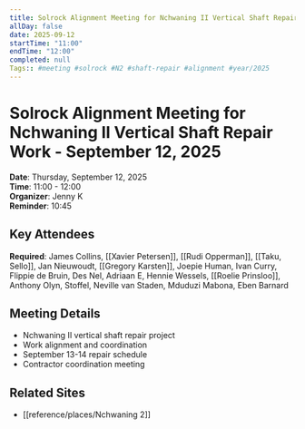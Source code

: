 ```yaml
---
title: Solrock Alignment Meeting for Nchwaning II Vertical Shaft Repair Work
allDay: false
date: 2025-09-12
startTime: "11:00"
endTime: "12:00"
completed: null
Tags:: #meeting #solrock #N2 #shaft-repair #alignment #year/2025
---
```


# Solrock Alignment Meeting for Nchwaning II Vertical Shaft Repair Work - September 12, 2025

**Date**: Thursday, September 12, 2025  
**Time**: 11:00 - 12:00  
**Organizer**: Jenny K  
**Reminder**: 10:45

## Key Attendees
**Required**: James Collins, [[Xavier Petersen]], [[Rudi Opperman]], [[Taku, Sello]], Jan Nieuwoudt, [[Gregory Karsten]], Joepie Human, Ivan Curry, Flippie de Bruin, Des Nel, Adriaan E, Hennie Wessels, [[Roelie Prinsloo]], Anthony Olyn, Stoffel, Neville van Staden, Mduduzi Mabona, Eben Barnard

## Meeting Details
- Nchwaning II vertical shaft repair project
- Work alignment and coordination
- September 13-14 repair schedule
- Contractor coordination meeting

## Related Sites
- [[reference/places/Nchwaning 2]]